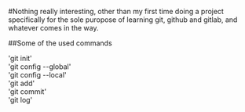 #Nothing really interesting, other than my first time doing a project specifically for the sole puropose of learning git, github and gitlab, and whatever comes in the way.

##Some of the used commands

'git init'\
'git config --global'\
'git config --local'\
'git add'\
'git commit'\
'git log'